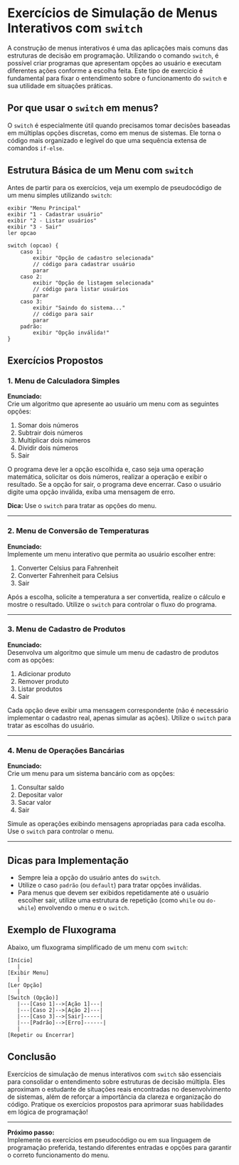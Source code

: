 # Exercícios de Simulação de Menus Interativos com `switch`

A construção de menus interativos é uma das aplicações mais comuns das estruturas de decisão em programação. Utilizando o comando `switch`, é possível criar programas que apresentam opções ao usuário e executam diferentes ações conforme a escolha feita. Este tipo de exercício é fundamental para fixar o entendimento sobre o funcionamento do `switch` e sua utilidade em situações práticas.

## Por que usar o `switch` em menus?

O `switch` é especialmente útil quando precisamos tomar decisões baseadas em múltiplas opções discretas, como em menus de sistemas. Ele torna o código mais organizado e legível do que uma sequência extensa de comandos `if-else`.

## Estrutura Básica de um Menu com `switch`

Antes de partir para os exercícios, veja um exemplo de pseudocódigo de um menu simples utilizando `switch`:

```pseudocode
exibir "Menu Principal"
exibir "1 - Cadastrar usuário"
exibir "2 - Listar usuários"
exibir "3 - Sair"
ler opcao

switch (opcao) {
    caso 1:
        exibir "Opção de cadastro selecionada"
        // código para cadastrar usuário
        parar
    caso 2:
        exibir "Opção de listagem selecionada"
        // código para listar usuários
        parar
    caso 3:
        exibir "Saindo do sistema..."
        // código para sair
        parar
    padrão:
        exibir "Opção inválida!"
}
```

## Exercícios Propostos

### 1. Menu de Calculadora Simples

**Enunciado:**  
Crie um algoritmo que apresente ao usuário um menu com as seguintes opções:

1. Somar dois números  
2. Subtrair dois números  
3. Multiplicar dois números  
4. Dividir dois números  
5. Sair

O programa deve ler a opção escolhida e, caso seja uma operação matemática, solicitar os dois números, realizar a operação e exibir o resultado. Se a opção for sair, o programa deve encerrar. Caso o usuário digite uma opção inválida, exiba uma mensagem de erro.

**Dica:** Use o `switch` para tratar as opções do menu.

---

### 2. Menu de Conversão de Temperaturas

**Enunciado:**  
Implemente um menu interativo que permita ao usuário escolher entre:

1. Converter Celsius para Fahrenheit  
2. Converter Fahrenheit para Celsius  
3. Sair

Após a escolha, solicite a temperatura a ser convertida, realize o cálculo e mostre o resultado. Utilize o `switch` para controlar o fluxo do programa.

---

### 3. Menu de Cadastro de Produtos

**Enunciado:**  
Desenvolva um algoritmo que simule um menu de cadastro de produtos com as opções:

1. Adicionar produto  
2. Remover produto  
3. Listar produtos  
4. Sair

Cada opção deve exibir uma mensagem correspondente (não é necessário implementar o cadastro real, apenas simular as ações). Utilize o `switch` para tratar as escolhas do usuário.

---

### 4. Menu de Operações Bancárias

**Enunciado:**  
Crie um menu para um sistema bancário com as opções:

1. Consultar saldo  
2. Depositar valor  
3. Sacar valor  
4. Sair

Simule as operações exibindo mensagens apropriadas para cada escolha. Use o `switch` para controlar o menu.

---

## Dicas para Implementação

- Sempre leia a opção do usuário antes do `switch`.
- Utilize o caso `padrão` (ou `default`) para tratar opções inválidas.
- Para menus que devem ser exibidos repetidamente até o usuário escolher sair, utilize uma estrutura de repetição (como `while` ou `do-while`) envolvendo o menu e o `switch`.

## Exemplo de Fluxograma

Abaixo, um fluxograma simplificado de um menu com `switch`:

```
[Início]
   |
[Exibir Menu]
   |
[Ler Opção]
   |
[Switch (Opção)]
   |---[Caso 1]-->[Ação 1]---|
   |---[Caso 2]-->[Ação 2]---|
   |---[Caso 3]-->[Sair]-----|
   |---[Padrão]-->[Erro]------|
   |
[Repetir ou Encerrar]
```

## Conclusão

Exercícios de simulação de menus interativos com `switch` são essenciais para consolidar o entendimento sobre estruturas de decisão múltipla. Eles aproximam o estudante de situações reais encontradas no desenvolvimento de sistemas, além de reforçar a importância da clareza e organização do código. Pratique os exercícios propostos para aprimorar suas habilidades em lógica de programação!

---

**Próximo passo:**  
Implemente os exercícios em pseudocódigo ou em sua linguagem de programação preferida, testando diferentes entradas e opções para garantir o correto funcionamento do menu.